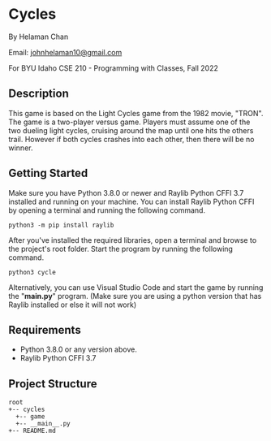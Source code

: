 # Cycles

By Helaman Chan 

Email: johnhelaman10@gmail.com

For BYU Idaho CSE 210 - Programming with Classes, Fall 2022

## Description
This game is based on the Light Cycles game from the 1982 movie, "TRON". The game is a two-player versus game. Players must assume one of the two dueling light cycles, cruising around the map until one hits the others trail. However if both cycles crashes into each other, then there will be no winner.

## Getting Started

Make sure you have Python 3.8.0 or newer and Raylib Python CFFI 3.7 installed and running on your machine. You can install Raylib Python CFFI by opening a terminal and running the following command.

```
python3 -m pip install raylib

```
After you've installed the required libraries, open a terminal and browse to the project's root folder. Start the program by running the following command.

```
python3 cycle
```

Alternatively, you can use Visual Studio Code and start the game by running the "__main.py__" program. (Make sure you are using a python version that has Raylib installed or else it will not work)

## Requirements

* Python 3.8.0 or any version above.
* Raylib Python CFFI 3.7

## Project Structure

```
root                    
+-- cycles                
  +-- game              
  +-- __main__.py       
+-- README.md          
```
